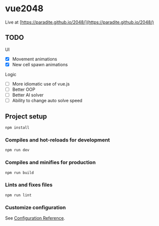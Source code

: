 # vue2048

Live at [https://paradite.github.io/2048/](https://paradite.github.io/2048/)

## TODO

UI
- [X] Movement animations
- [X] New cell spawn animations

Logic
- [ ] More idiomatic use of vue.js
- [ ] Better OOP
- [ ] Better AI solver
- [ ] Ability to change auto solve speed

## Project setup

```
npm install
```

### Compiles and hot-reloads for development

```
npm run dev
```

### Compiles and minifies for production

```
npm run build
```

### Lints and fixes files

```
npm run lint
```

### Customize configuration

See [Configuration Reference](https://cli.vuejs.org/config/).
